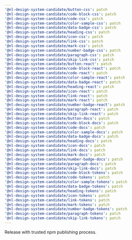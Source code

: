 ```yaml
---
'@nl-design-system-candidate/button-css': patch
'@nl-design-system-candidate/code-block-css': patch
'@nl-design-system-candidate/code-css': patch
'@nl-design-system-candidate/color-sample-css': patch
'@nl-design-system-candidate/data-badge-css': patch
'@nl-design-system-candidate/heading-css': patch
'@nl-design-system-candidate/icon-css': patch
'@nl-design-system-candidate/link-css': patch
'@nl-design-system-candidate/mark-css': patch
'@nl-design-system-candidate/number-badge-css': patch
'@nl-design-system-candidate/paragraph-css': patch
'@nl-design-system-candidate/skip-link-css': patch
'@nl-design-system-candidate/button-react': patch
'@nl-design-system-candidate/code-block-react': patch
'@nl-design-system-candidate/code-react': patch
'@nl-design-system-candidate/color-sample-react': patch
'@nl-design-system-candidate/data-badge-react': patch
'@nl-design-system-candidate/heading-react': patch
'@nl-design-system-candidate/icon-react': patch
'@nl-design-system-candidate/link-react': patch
'@nl-design-system-candidate/mark-react': patch
'@nl-design-system-candidate/number-badge-react': patch
'@nl-design-system-candidate/paragraph-react': patch
'@nl-design-system-candidate/skip-link-react': patch
'@nl-design-system-candidate/button-docs': patch
'@nl-design-system-candidate/code-block-docs': patch
'@nl-design-system-candidate/code-docs': patch
'@nl-design-system-candidate/color-sample-docs': patch
'@nl-design-system-candidate/data-badge-docs': patch
'@nl-design-system-candidate/heading-docs': patch
'@nl-design-system-candidate/icon-docs': patch
'@nl-design-system-candidate/link-docs': patch
'@nl-design-system-candidate/mark-docs': patch
'@nl-design-system-candidate/number-badge-docs': patch
'@nl-design-system-candidate/paragraph-docs': patch
'@nl-design-system-candidate/skip-link-docs': patch
'@nl-design-system-candidate/code-block-tokens': patch
'@nl-design-system-candidate/code-tokens': patch
'@nl-design-system-candidate/color-sample-tokens': patch
'@nl-design-system-candidate/data-badge-tokens': patch
'@nl-design-system-candidate/heading-tokens': patch
'@nl-design-system-candidate/icon-tokens': patch
'@nl-design-system-candidate/link-tokens': patch
'@nl-design-system-candidate/mark-tokens': patch
'@nl-design-system-candidate/number-badge-tokens': patch
'@nl-design-system-candidate/paragraph-tokens': patch
'@nl-design-system-candidate/skip-link-tokens': patch
---
```


Release with trusted npm publishing process.
